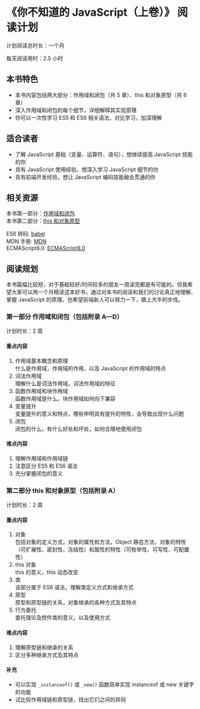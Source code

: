 # 《你不知道的 JavaScript（上卷）》 阅读计划

计划阅读总时长：一个月

每天阅读用时：2.5 小时

## 本书特色

- 本书内容包括两大部分：作用域和闭包（共 5 章）、this 和对象原型（共 6 章）
- 深入作用域和闭包的每个细节，详细解释其实现原理
- 你可以一次性学习 ES5 和 ES6 相关语法，对比学习，加深理解

## 适合读者

- 了解 JavaScript 基础（变量、运算符、语句），想继续提高 JavaScript 技能的你
- 具有 JavaScript 使用经验，想深入学习 JavaScript 细节的你
- 具有前端开发经验，想让 JavaScript 编码技能融会贯通的你

## 相关资源

本书第一部分：[作用域和闭包](https://github.com/getify/You-Dont-Know-JS/tree/1ed-zh-CN/scope%20%26%20closures)  
本书第二部分：[this 和对象原型](https://github.com/getify/You-Dont-Know-JS/tree/1ed-zh-CN/this%20%26%20object%20prototypes)

ES6 转码: [babel](https://babeljs.io/)  
MDN 手册: [MDN](https://developer.mozilla.org/zh-CN/)  
ECMAScript8.0: [ECMAScript8.0](http://www.ecma-international.org/ecma-262/8.0/)

## 阅读规划

本书篇幅比较短，对于基础较好/时间较多的朋友一周读完都是有可能的。但我希望大家可以用一个月精读这本好书，通过对本书的阅读和我们的讨论真正地理解、掌握 JavaScript 的原理。也希望前端新人可以努力一下，跟上大牛的步伐。

### 第一部分 作用域和闭包（包括附录 A—D）

计划时长：2 周

#### 重点内容

1. 作用域基本概念和原理  
   什么是作用域，作用域的作用，以及 JavaScript 的作用域的特点
2. 词法作用域  
   理解什么是词法作用域，词法作用域的特征
3. 函数作用域和块作用域  
   函数作用域是什么，块作用域如何向下兼容
4. 变量提升  
   变量提升的意义和特点，哪些申明具有提升的特性，会导致出现什么问题
5. 闭包  
   闭包的什么，有什么好处和坏处，如何合理地使用闭包

#### 难点内容

1. 理解作用域和作用域链
2. 注意区分 ES5 和 ES6 语法
3. 充分掌握闭包的意义

### 第二部分 this 和对象原型（包括附录 A）

计划时长：2 周

#### 重点内容

1. 对象  
   包括对象的定义方式，对象的属性和方法，Object 静态方法，对象的特性（可扩展性、密封性、冻结性）和属性的特性（可枚举性、可写性、可配置性）
2. this 对象  
   this 的意义，this 动态改变
3. 类  
   该部分属于 ES6 语法，理解类定义方式和继承方式
4. 原型  
   原型和原型链的关系，对象继承的各种方式及其特点
5. 行为委托  
   委托理论及控件类的意义，以及使用方式

#### 难点内容

1. 理解原型链和继承的关系
2. 区分多种继承方式及其特点

#### 补充

- 可以实现 `_instanceof()` 或 `_new()` 函数简单实现 instanceof 或 new 关键字的功能
- 试比较作用域链和原型链，找出它们之间的异同
